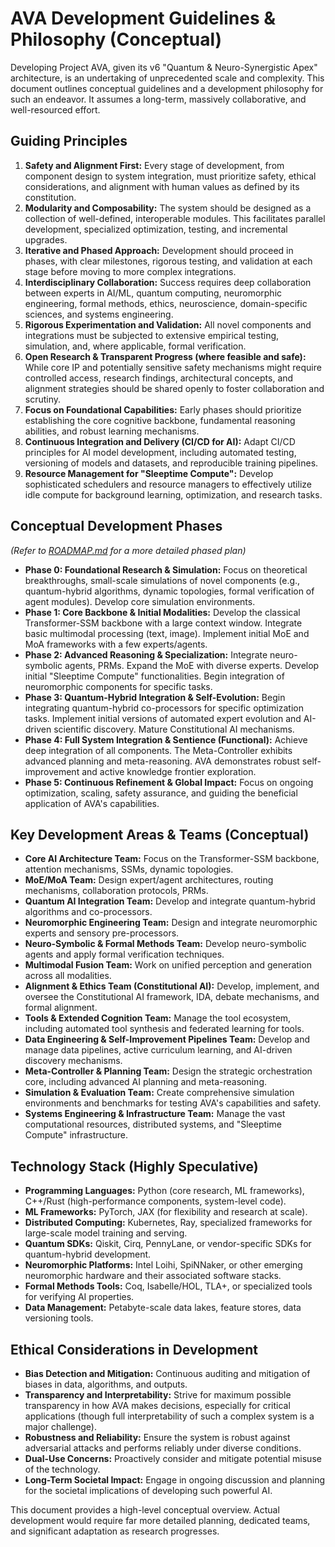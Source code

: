 # AVA Development Guidelines & Philosophy (Conceptual)

Developing Project AVA, given its v6 "Quantum & Neuro-Synergistic Apex" architecture, is an undertaking of unprecedented scale and complexity. This document outlines conceptual guidelines and a development philosophy for such an endeavor. It assumes a long-term, massively collaborative, and well-resourced effort.

## Guiding Principles

1.  **Safety and Alignment First:** Every stage of development, from component design to system integration, must prioritize safety, ethical considerations, and alignment with human values as defined by its constitution.
2.  **Modularity and Composability:** The system should be designed as a collection of well-defined, interoperable modules. This facilitates parallel development, specialized optimization, testing, and incremental upgrades.
3.  **Iterative and Phased Approach:** Development should proceed in phases, with clear milestones, rigorous testing, and validation at each stage before moving to more complex integrations.
4.  **Interdisciplinary Collaboration:** Success requires deep collaboration between experts in AI/ML, quantum computing, neuromorphic engineering, formal methods, ethics, neuroscience, domain-specific sciences, and systems engineering.
5.  **Rigorous Experimentation and Validation:** All novel components and integrations must be subjected to extensive empirical testing, simulation, and, where applicable, formal verification.
6.  **Open Research & Transparent Progress (where feasible and safe):** While core IP and potentially sensitive safety mechanisms might require controlled access, research findings, architectural concepts, and alignment strategies should be shared openly to foster collaboration and scrutiny.
7.  **Focus on Foundational Capabilities:** Early phases should prioritize establishing the core cognitive backbone, fundamental reasoning abilities, and robust learning mechanisms.
8.  **Continuous Integration and Delivery (CI/CD for AI):** Adapt CI/CD principles for AI model development, including automated testing, versioning of models and datasets, and reproducible training pipelines.
9.  **Resource Management for "Sleeptime Compute":** Develop sophisticated schedulers and resource managers to effectively utilize idle compute for background learning, optimization, and research tasks.

## Conceptual Development Phases

*(Refer to [ROADMAP.md](./ROADMAP.md) for a more detailed phased plan)*

* **Phase 0: Foundational Research & Simulation:** Focus on theoretical breakthroughs, small-scale simulations of novel components (e.g., quantum-hybrid algorithms, dynamic topologies, formal verification of agent modules). Develop core simulation environments.
* **Phase 1: Core Backbone & Initial Modalities:** Develop the classical Transformer-SSM backbone with a large context window. Integrate basic multimodal processing (text, image). Implement initial MoE and MoA frameworks with a few experts/agents.
* **Phase 2: Advanced Reasoning & Specialization:** Integrate neuro-symbolic agents, PRMs. Expand the MoE with diverse experts. Develop initial "Sleeptime Compute" functionalities. Begin integration of neuromorphic components for specific tasks.
* **Phase 3: Quantum-Hybrid Integration & Self-Evolution:** Begin integrating quantum-hybrid co-processors for specific optimization tasks. Implement initial versions of automated expert evolution and AI-driven scientific discovery. Mature Constitutional AI mechanisms.
* **Phase 4: Full System Integration & Sentience (Functional):** Achieve deep integration of all components. The Meta-Controller exhibits advanced planning and meta-reasoning. AVA demonstrates robust self-improvement and active knowledge frontier exploration.
* **Phase 5: Continuous Refinement & Global Impact:** Focus on ongoing optimization, scaling, safety assurance, and guiding the beneficial application of AVA's capabilities.

## Key Development Areas & Teams (Conceptual)

* **Core AI Architecture Team:** Focus on the Transformer-SSM backbone, attention mechanisms, SSMs, dynamic topologies.
* **MoE/MoA Team:** Design expert/agent architectures, routing mechanisms, collaboration protocols, PRMs.
* **Quantum AI Integration Team:** Develop and integrate quantum-hybrid algorithms and co-processors.
* **Neuromorphic Engineering Team:** Design and integrate neuromorphic experts and sensory pre-processors.
* **Neuro-Symbolic & Formal Methods Team:** Develop neuro-symbolic agents and apply formal verification techniques.
* **Multimodal Fusion Team:** Work on unified perception and generation across all modalities.
* **Alignment & Ethics Team (Constitutional AI):** Develop, implement, and oversee the Constitutional AI framework, IDA, debate mechanisms, and formal alignment.
* **Tools & Extended Cognition Team:** Manage the tool ecosystem, including automated tool synthesis and federated learning for tools.
* **Data Engineering & Self-Improvement Pipelines Team:** Develop and manage data pipelines, active curriculum learning, and AI-driven discovery mechanisms.
* **Meta-Controller & Planning Team:** Design the strategic orchestration core, including advanced AI planning and meta-reasoning.
* **Simulation & Evaluation Team:** Create comprehensive simulation environments and benchmarks for testing AVA's capabilities and safety.
* **Systems Engineering & Infrastructure Team:** Manage the vast computational resources, distributed systems, and "Sleeptime Compute" infrastructure.

## Technology Stack (Highly Speculative)

* **Programming Languages:** Python (core research, ML frameworks), C++/Rust (high-performance components, system-level code).
* **ML Frameworks:** PyTorch, JAX (for flexibility and research at scale).
* **Distributed Computing:** Kubernetes, Ray, specialized frameworks for large-scale model training and serving.
* **Quantum SDKs:** Qiskit, Cirq, PennyLane, or vendor-specific SDKs for quantum-hybrid development.
* **Neuromorphic Platforms:** Intel Loihi, SpiNNaker, or other emerging neuromorphic hardware and their associated software stacks.
* **Formal Methods Tools:** Coq, Isabelle/HOL, TLA+, or specialized tools for verifying AI properties.
* **Data Management:** Petabyte-scale data lakes, feature stores, data versioning tools.

## Ethical Considerations in Development

* **Bias Detection and Mitigation:** Continuous auditing and mitigation of biases in data, algorithms, and outputs.
* **Transparency and Interpretability:** Strive for maximum possible transparency in how AVA makes decisions, especially for critical applications (though full interpretability of such a complex system is a major challenge).
* **Robustness and Reliability:** Ensure the system is robust against adversarial attacks and performs reliably under diverse conditions.
* **Dual-Use Concerns:** Proactively consider and mitigate potential misuse of the technology.
* **Long-Term Societal Impact:** Engage in ongoing discussion and planning for the societal implications of developing such powerful AI.

This document provides a high-level conceptual overview. Actual development would require far more detailed planning, dedicated teams, and significant adaptation as research progresses.
